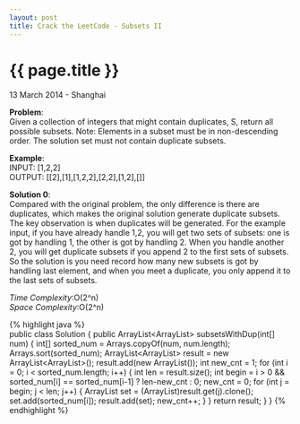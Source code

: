 ```yaml
---
layout: post
title: Crack the LeetCode - Subsets II
---
```


{{ page.title }}
================

<p class="meta">13 March 2014 - Shanghai </p>

**Problem**:   
Given a collection of integers that might contain duplicates, S, return all possible subsets. Note: Elements in a subset must be in non-descending order. The solution set must not contain duplicate subsets.

**Example**:   
INPUT: [1,2,2]  
OUTPUT: [[2],[1],[1,2,2],[2,2],[1,2],[]]

**Solution 0**:  
Compared with the original problem, the only difference is there are duplicates, which makes the original solution generate duplicate subsets. The key observation is when duplicates will be generated. For the example input, if you have already handle 1,2, you will get two sets of subsets: one is got by handling 1, the other is got by handling 2. When you handle another 2, you will get duplicate subsets if you append 2 to the first sets of subsets. So the solution is you need record how many new subsets is got by handling last element, and when you meet a duplicate, you only append it to the last sets of subsets.

*Time Complexity*:O(2^n)  
*Space Complexity*:O(2^n)  

{% highlight java %}  
public class Solution {
    public ArrayList<ArrayList<Integer>> subsetsWithDup(int[] num) {
        int[] sorted_num = Arrays.copyOf(num, num.length);
        Arrays.sort(sorted_num);
        ArrayList<ArrayList<Integer>> result = new ArrayList<ArrayList<Integer>>();
        result.add(new ArrayList<Integer>());
        int new_cnt = 1;
        for (int i = 0; i < sorted_num.length; i++) {
            int len = result.size();
            int begin = i > 0 && sorted_num[i] == sorted_num[i-1] ? len-new_cnt : 0;
            new_cnt = 0;
            for (int j = begin; j < len; j++) {
                ArrayList<Integer> set = (ArrayList<Integer>)result.get(j).clone();
                set.add(sorted_num[i]);
                result.add(set);
                new_cnt++;
            }
        }
        return result;
    }
}
{% endhighlight %}
